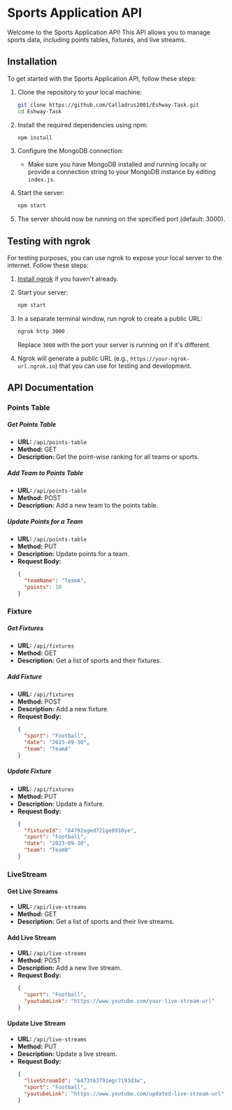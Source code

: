 # Sports Application API

Welcome to the Sports Application API! This API allows you to manage sports data, including points tables, fixtures, and live streams.

## Installation

To get started with the Sports Application API, follow these steps:

1. Clone the repository to your local machine:

   ```sh
   git clone https://github.com/Calladrus2001/Eshway-Task.git
   cd Eshway-Task
   ```

2. Install the required dependencies using npm:

   ```sh
   npm install
   ```

3. Configure the MongoDB connection:
   - Make sure you have MongoDB installed and running locally or provide a connection string to your MongoDB instance by editing `index.js`.

4. Start the server:

   ```sh
   npm start
   ```

5. The server should now be running on the specified port (default: 3000).

## Testing with ngrok

For testing purposes, you can use ngrok to expose your local server to the internet. Follow these steps:

1. [Install ngrok](https://ngrok.com/download) if you haven't already.

2. Start your server:

   ```sh
   npm start
   ```

3. In a separate terminal window, run ngrok to create a public URL:

   ```sh
   ngrok http 3000
   ```

   Replace `3000` with the port your server is running on if it's different.

4. Ngrok will generate a public URL (e.g., `https://your-ngrok-url.ngrok.io`) that you can use for testing and development.

## API Documentation

### Points Table

##### Get Points Table

- **URL:** `/api/points-table`
- **Method:** GET
- **Description:** Get the point-wise ranking for all teams or sports.

##### Add Team to Points Table

- **URL:** `/api/points-table`
- **Method:** POST
- **Description:** Add a new team to the points table.

##### Update Points for a Team

- **URL:** `/api/points-table`
- **Method:** PUT
- **Description:** Update points for a team.
- **Request Body:**
  ```json
  {
    "teamName": "TeamA",
    "points": 10
  }
  ```

### Fixture

##### Get Fixtures

- **URL:** `/api/fixtures`
- **Method:** GET
- **Description:** Get a list of sports and their fixtures.

##### Add Fixture

- **URL:** `/api/fixtures`
- **Method:** POST
- **Description:** Add a new fixture.
- **Request Body:**
  ```json
  {
    "sport": "Football",
    "date": "2023-09-30",
    "team": "TeamA"
  }
  ```

##### Update Fixture

- **URL:** `/api/fixtures`
- **Method:** PUT
- **Description:** Update a fixture.
- **Request Body:**
  ```json
  {
    "fixtureId": "64792eged721ge8910ye",
    "sport": "Football",
    "date": "2023-09-30",
    "team": "TeamB"
  }
  ```

### LiveStream

#### Get Live Streams

- **URL:** `/api/live-streams`
- **Method:** GET
- **Description:** Get a list of sports and their live streams.

#### Add Live Stream

- **URL:** `/api/live-streams`
- **Method:** POST
- **Description:** Add a new live stream.
- **Request Body:**
  ```json
  {
    "sport": "Football",
    "youtubeLink": "https://www.youtube.com/your-live-stream-url"
  }
  ```

#### Update Live Stream

- **URL:** `/api/live-streams`
- **Method:** PUT
- **Description:** Update a live stream.
- **Request Body:**
  ```json
  {
    "liveStreamId": "6473t63791egr7193d3w",
    "sport": "Football",
    "youtubeLink": "https://www.youtube.com/updated-live-stream-url"
  }
  ```
